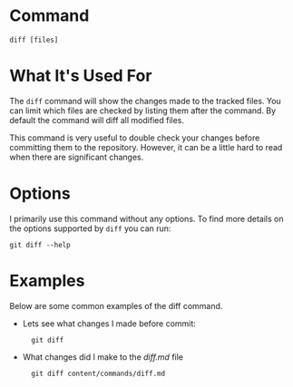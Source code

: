 
# Command

    diff [files]

# What It's Used For

The `diff` command will show the changes made to the tracked files. You can limit which files are checked by listing them after the command. By default the command will diff all modified files.

This command is very useful to double check your changes before committing them to the repository. However, it can be a little hard to read when there are significant changes.

# Options

I primarily use this command without any options. To find more details on the options supported by `diff` you can run:

    git diff --help

# Examples

Below are some common examples of the diff command.

- Lets see what changes I made before commit:

        git diff

- What changes did I make to the *diff.md* file

        git diff content/commands/diff.md


